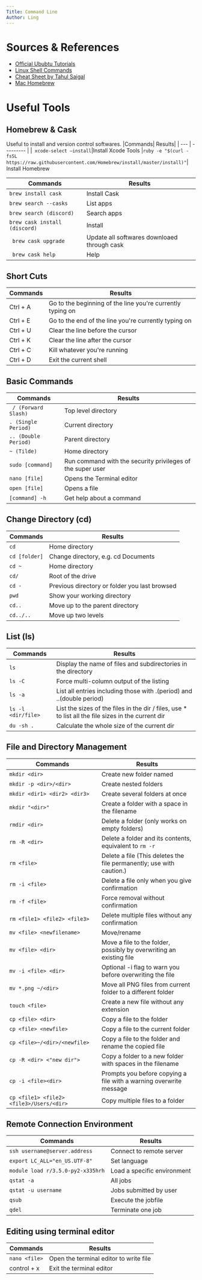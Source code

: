 ```yaml
---
Title: Command Line
Author: Ling
---
```




# Sources & References
- [Official Ububtu Tutorials](https://ubuntu.com/tutorials/command-line-for-beginners)
- [Linux Shell Commands](https://docs.cs.cf.ac.uk/notes/linux-shell-commands/)
- [Cheat Sheet by Tahul Saigal](https://www.makeuseof.com/tag/mac-terminal-commands-cheat-sheet/)
- [Mac Homebrew](https://pastebin.com/jV9XzPrs)

# Useful Tools
## Homebrew & Cask
Useful to install and version control softwares.
|Commands| Results|
| --- | --------- |
|` xcode-select —install`|Install Xcode Tools
|`ruby -e "$(curl -fsSL https://raw.githubusercontent.com/Homebrew/install/master/install)"`|  Install Homebrew

|Commands| Results|
| --- | --------- |
|`brew install cask`| Install Cask
| `brew search --casks`| List apps
|  `brew search (discord)  `|  Search apps
| `brew cask install (discord)`|Install
|` brew cask upgrade`|Update all softwares downloaed through cask
|` brew cask help`|Help

## Short Cuts
|Commands| Results|
| --- | --------- |
|    Ctrl + A	| Go to the beginning of the line you're currently typing on
|    Ctrl + E	| Go to the end of the line you're currently typing on
|    Ctrl + U	| Clear the line before the cursor
|    Ctrl + K	| Clear the line after the cursor
|    Ctrl + C	| Kill whatever you're running
|    Ctrl + D	| Exit the current shell
## Basic Commands
|Commands| Results|
| --- | --------- |
|   ` / (Forward Slash)`|	Top level directory
|    `. (Single Period)`|	Current directory
|   `.. (Double Period)`|	Parent directory
|   `~ (Tilde)`	|Home directory
|  `sudo [command]`	|Run command with the security privileges of the super user
|   `nano [file]`	|Opens the Terminal editor
|   `open [file]`	|Opens a file
|   `[command] -h`	|Get help about a command

## Change Directory (cd)
|Commands| Results|
| --- | --------- |
| `cd` |	Home directory|
| `cd [folder]`|	Change directory, e.g. cd Documents|
| `cd ~	` | Home directory|
|`cd/`|	Root of the drive|
| `cd -`|	Previous directory or folder you last browsed|
| `pwd` |Show your working directory|
|`cd..` |Move up to the parent directory|
|`cd../..`|	Move up two levels|

## List (ls)
|Commands| Results|
| --- | --------- |
|   `ls`|	Display the name of files and subdirectories in the directory
|  `ls -C`	|Force multi-column output of the listing
|   `ls -a`	|List all entries including those with .(period) and ..(double period)
|   `ls -l <dir/file>`	|List the sizes of the files in the dir / files, use * to list all the file sizes in the current dir
|   `du -sh .`	|Calculate the whole size of the current dir


## File and Directory Management
|Commands| Results|
| --- | --------- |
| `mkdir <dir>`	| Create new folder named <dir>
| `mkdir -p <dir>/<dir>`	| Create nested folders
| `mkdir <dir1> <dir2> <dir3>`| 	Create several folders at once
| `mkdir "<dir>"`| Create a folder with a space in the filename
| `rmdir <dir>`	| Delete a folder (only works on empty folders)
| `rm -R <dir>`	| Delete a folder and its contents, equivalent to `rm -r`
| `rm <file>`	| Delete a file (This deletes the file permanently; use with caution.)
| `rm -i <file>`	| Delete a file only when you give confirmation
| `rm -f <file>`	| Force removal without confirmation
| `rm <file1> <file2> <file3>`	| Delete multiple files without any confirmation
| `mv <file> <newfilename>`	| Move/rename
| `mv <file> <dir>`	| Move a file to the folder, possibly by overwriting an existing file
| `mv -i <file> <dir>`	| Optional -i flag to warn you before overwriting the file
| `mv *.png ~/<dir>`	| Move all PNG files from current folder to a different folder
| `touch <file>`	| Create a new file without any extension
| `cp <file> <dir>`	| Copy a file to the folder
| `cp <file> <newfile>`	| Copy a file to the current folder
| `cp <file>~/<dir>/<newfile>`	| Copy a file to the folder and rename the copied file
| `cp -R <dir> <"new dir">`	| Copy a folder to a new folder with spaces in the filename
| `cp -i <file><dir>`	| Prompts you before copying a file with a warning overwrite message
| `cp <file1> <file2> <file3>/Users/<dir>`	| Copy multiple files to a folder


## Remote Connection Environment

|Commands| Results|
| --- | --------- |
| `ssh username@server.address`|Connect to remote server
| `export LC_ALL="en_US.UTF-8" `|Set language
| `module load r/3.5.0-py2-x335hrh`| Load a specific environment
| `qstat -a`| All jobs
| `qstat -u username`| Jobs submitted by user
|  `qsub` | Execute the jobfile
|   `qdel` | Terminate one job

## Editing using terminal editor
|Commands| Results|
| --- | --------- |
|   `nano <file>` | Open the terminal editor to write file
|  control + x | Exit the terminal editor 
